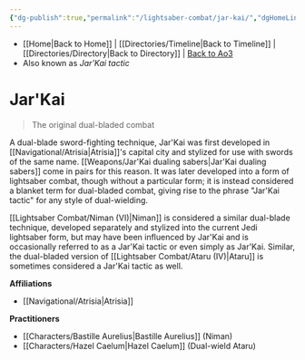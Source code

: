 ```yaml
---
{"dg-publish":true,"permalink":"/lightsaber-combat/jar-kai/","dgHomeLink":false}
---
```


- [[Home\|Back to Home]] | [[Directories/Timeline\|Back to Timeline]] | [[Directories/Directory\|Back to Directory]] | [Back to Ao3](https://archiveofourown.org/works/19334440/chapters/45992584)
- Also known as *Jar'Kai tactic*

# Jar'Kai
>The original dual-bladed combat 

A dual-blade sword-fighting technique, Jar'Kai was first developed in [[Navigational/Atrisia\|Atrisia]]'s capital city and stylized for use with swords of the same name. [[Weapons/Jar'Kai dualing sabers\|Jar'Kai dualing sabers]] come in pairs for this reason. It was later developed into a form of lightsaber combat, though without a particular form; it is instead considered a blanket term for dual-bladed combat, giving rise to the phrase "Jar'Kai tactic" for any style of dual-wielding. 

[[Lightsaber Combat/Niman (VI)\|Niman]] is considered a similar dual-blade technique, developed separately and stylized into the current Jedi lightsaber form, but may have been influenced by Jar'Kai and is occasionally referred to as a Jar'Kai tactic or even simply as Jar'Kai. Similar, the dual-bladed version of [[Lightsaber Combat/Ataru (IV)\|Ataru]] is sometimes considered a Jar'Kai tactic as well. 

**Affiliations**
- [[Navigational/Atrisia\|Atrisia]]

**Practitioners**
- [[Characters/Bastille Aurelius\|Bastille Aurelius]] (Niman)
- [[Characters/Hazel Caelum\|Hazel Caelum]] (Dual-wield Ataru)

